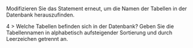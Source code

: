 Modifizieren Sie das Statement erneut, um die Namen der Tabellen in der Datenbank herauszufinden.

4 > Welche Tabellen befinden sich in der Datenbank? Geben Sie die Tabellennamen in alphabetisch aufsteigender Sortierung und durch Leerzeichen getrennt an.